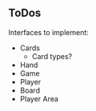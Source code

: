 ToDos
---

Interfaces to implement:

- Cards
  - Card types?
- Hand
- Game
- Player
- Board
- Player Area
